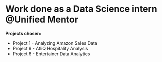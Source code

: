 # **Work done as a Data Science intern @Unified Mentor** 

**Projects chosen:**
* Project 1 - Analyzing Amazon Sales Data
* Project 9 - AtliQ Hospitality Analysis
* Project 6 - Entertainer Data Analytics 
